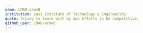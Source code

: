 ```yaml
---
name: LMAO-armv8
institution: Sasi Institute of Technology & Engineering 
quote: Trying to learn with my own efforts to be competitive.
github_user: LMAO-armv8
---
```

